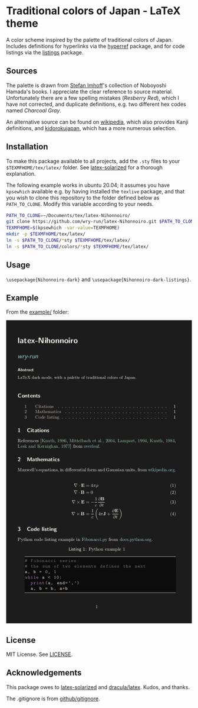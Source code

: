 # Traditional colors of Japan - LaTeX theme

A color scheme inspired by the palette of traditional colors of Japan. Includes definitions for hyperlinks via the [hyperref][hyperref] package, and for code listings via the [listings][listings] package.

## Sources

The palette is drawn from [Stefan Imhoff][Hamada-Imhoff]'s collection of Noboyoshi Hamada's books. I appreciate the clear reference to source material. Unfortunately there are a few spelling mistakes (*Resberry Red*), which I have not corrected, and duplicate definitions, e.g. two different hex codes named *Charcoal Gray*.

An alternative source can be found on [wikipedia][wikipedia], which also provides Kanji definitions, and [kidorokujapan][kidorokujapan], which has a more numerous selection.

## Installation

To make this package available to all projects, add the `.sty` files to your `$TEXMFHOME/tex/latex/` folder. See [latex-solarized][latex-solarized] for a thorough explanation.

The following example works in ubuntu 20.04; it assumes you have `kpsewhich` available e.g. by having installed the `texlive` package, and that you wish to clone this repository to the folder defined below as `PATH_TO_CLONE`. Modify this variable according to your needs.

```bash
PATH_TO_CLONE=~/Documents/tex/latex-Nihonnoiro/
git clone https://github.com/wry-run/latex-Nihonnoiro.git $PATH_TO_CLONE
TEXMFHOME=$(kpsewhich -var-value=TEXMFHOME)
mkdir -p $TEXMFHOME/tex/latex/
ln -s $PATH_TO_CLONE/*sty $TEXMFHOME/tex/latex/
ln -s $PATH_TO_CLONE/colors/*sty $TEXMFHOME/tex/latex/
```

## Usage

`\usepackage{Nihonnoiro-dark}` and `\usepackage{Nihonnoiro-dark-listings}`.

## Example

From the [example/](example) folder:

![Dark example](example/example-dark.png)

## License

MIT License. See [LICENSE](LICENSE).

## Acknowledgements

This package owes to [latex-solarized][latex-solarized] and [dracula/latex][dracula/latex]. Kudos, and thanks.

The .gitignore is from [github/gitignore][github/gitignore].



[hyperref]: https://ctan.org/pkg/hyperref
[listings]: https://ctan.org/pkg/listings
[dracula/latex]: https://github.com/dracula/latex
[latex-solarized]: https://github.com/jez/latex-solarized
[github/gitignore]: https://github.com/github/gitignore
[Hamada-Imhoff]: https://www.stefanimhoff.de/traditional-colors-of-japan/
[wikipedia]: https://en.wikipedia.org/wiki/Traditional_colors_of_Japan
[kidorokujapan]: http://kidorakujapan.com/know/others_color_2.html

